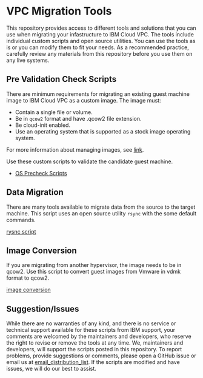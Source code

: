 # VPC Migration Tools

This repository provides access to different tools and solutions that you can use when migrating your infastructure to IBM Cloud VPC.  The tools include  individual custom scripts and open source utilities.  You can use the tools as is or you can modify them to fit your needs. As a recommended
practice, carefully review any materials from this repository before you use them on any live systems.

## Pre Validation Check Scripts ##

There are minimum requirements for migrating an existing guest machine image to IBM Cloud VPC as a custom image.  The image must:

* Contain a single file or volume.
* Be in `qcow2` format and have .qcow2 file extension.
* Be cloud-init enabled.
* Use an operating system that is supported as a stock image operating system.

For more information about managing images, see [link](https://cloud.ibm.com/docs/vpc?topic=vpc-managing-images).

Use these custom scripts to validate the candidate guest machine.

- [OS Precheck Scripts](os-precheck-scripts/)

## Data Migration ##

There are many tools available to migrate data from the source to the target machine. This
script uses an open source utility `rsync` with the some default commands. 

[rysnc script](data-migration/)

## Image Conversion ##

If you are migrating from another hypervisor, the image needs to be in qcow2. Use this script to convert guest images from Vmware in vdmk format to qcow2. 

[image conversion](image-conversion)

## Suggestion/Issues ##

While there are no warranties of any kind, and there is no service or technical support
available for these scripts from IBM support, your comments are welcomed by the maintainers
and developers, who reserve the right to revise or remove the tools at any time. We,
maintainers and developers, will support the scripts posted in this repository. To report 
problems, provide suggestions or comments, please open a GitHub issue or email us at
[email_distribution_list](mailto:blah@ibm.com?subject=[GitHub]%20VPC%20Migration%20Scripts). If the
scripts are modified and have issues, we will do our best to assist.

<!-- A more detailed Usage or detailed explaination of the repository here -->
